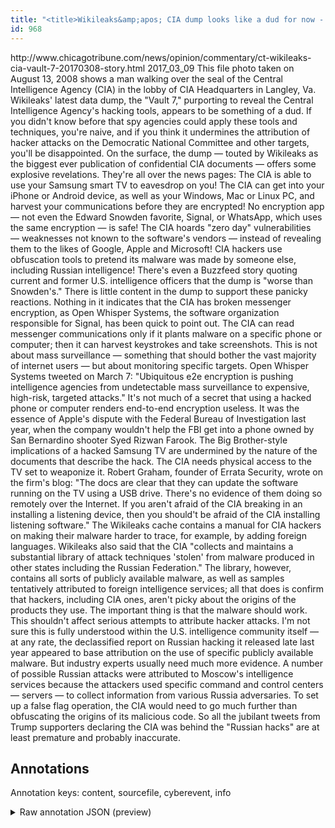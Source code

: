 ```yaml
---
title: "<title>Wikileaks&amp;apos; CIA dump looks like a dud for now - Chicago Tribune</title>"
id: 968
---
```


<title>Wikileaks&amp;apos; CIA dump looks like a dud for now - Chicago Tribune</title>
<source> http://www.chicagotribune.com/news/opinion/commentary/ct-wikileaks-cia-vault-7-20170308-story.html </source>
<date> 2017_03_09 </date>
<text>
This file photo taken on August 13, 2008 shows a man walking over the seal of the Central Intelligence Agency (CIA) in the lobby of CIA Headquarters in Langley, Va.
Wikileaks' latest data dump, the "Vault 7," purporting to reveal the Central Intelligence Agency's hacking tools, appears to be something of a dud.
If you didn't know before that spy agencies could apply these tools and techniques, you're naive, and if you think it undermines the attribution of hacker attacks on the Democratic National Committee and other targets, you'll be disappointed.
On the surface, the dump — touted by Wikileaks as the biggest ever publication of confidential CIA documents — offers some explosive revelations.
They're all over the news pages: The CIA is able to use your Samsung smart TV to eavesdrop on you!
The CIA can get into your iPhone or Android device, as well as your Windows, Mac or Linux PC, and harvest your communications before they are encrypted!
No encryption app — not even the Edward Snowden favorite, Signal, or WhatsApp, which uses the same encryption — is safe!
The CIA hoards "zero day" vulnerabilities — weaknesses not known to the software's vendors — instead of revealing them to the likes of Google, Apple and Microsoft!
CIA hackers use obfuscation tools to pretend its malware was made by someone else, including Russian intelligence!
There's even a Buzzfeed story quoting current and former U.S. intelligence officers that the dump is "worse than Snowden's."
There is little content in the dump to support these panicky reactions.
Nothing in it indicates that the CIA has broken messenger encryption, as Open Whisper Systems, the software organization responsible for Signal, has been quick to point out.
The CIA can read messenger communications only if it plants malware on a specific phone or computer; then it can harvest keystrokes and take screenshots.
This is not about mass surveillance — something that should bother the vast majority of internet users — but about monitoring specific targets.
Open Whisper Systems tweeted on March 7: "Ubiquitous e2e encryption is pushing intelligence agencies from undetectable mass surveillance to expensive, high-risk, targeted attacks."
It's not much of a secret that using a hacked phone or computer renders end-to-end encryption useless.
It was the essence of Apple's dispute with the Federal Bureau of Investigation last year, when the company wouldn't help the FBI get into a phone owned by San Bernardino shooter Syed Rizwan Farook.
The Big Brother-style implications of a hacked Samsung TV are undermined by the nature of the documents that describe the hack.
The CIA needs physical access to the TV set to weaponize it.
Robert Graham, founder of Errata Security, wrote on the firm's blog:
"The docs are clear that they can update the software running on the TV using a USB drive.
There's no evidence of them doing so remotely over the Internet.
If you aren't afraid of the CIA breaking in an installing a listening device, then you should't be afraid of the CIA installing listening software."
The Wikileaks cache contains a manual for CIA hackers on making their malware harder to trace, for example, by adding foreign languages.
Wikileaks also said that the CIA "collects and maintains a substantial library of attack techniques 'stolen' from malware produced in other states including the Russian Federation."
The library, however, contains all sorts of publicly available malware, as well as samples tentatively attributed to foreign intelligence services; all that does is confirm that hackers, including CIA ones, aren't picky about the origins of the products they use.
The important thing is that the malware should work.
This shouldn't affect serious attempts to attribute hacker attacks.
I'm not sure this is fully understood within the U.S. intelligence community itself — at any rate, the declassified report on Russian hacking it released late last year appeared to base attribution on the use of specific publicly available malware.
But industry experts usually need much more evidence.
A number of possible Russian attacks were attributed to Moscow's intelligence services because the attackers used specific command and control centers — servers — to collect information from various Russia adversaries.
To set up a false flag operation, the CIA would need to go much further than obfuscating the origins of its malicious code.
So all the jubilant tweets from Trump supporters declaring the CIA was behind the "Russian hacks" are at least premature and probably inaccurate.
</text>



## Annotations

Annotation keys: content, sourcefile, cyberevent, info

<details>
<summary>Raw annotation JSON (preview)</summary>

```json
{
  "content": "This file photo taken on August 13, 2008 shows a man walking over the seal of the Central Intelligence Agency (CIA) in the lobby of CIA Headquarters in Langley, Va. Wikileaks' latest data dump, the \"Vault 7,\" purporting to reveal the Central Intelligence Agency's hacking tools, appears to be something of a dud. If you didn't know before that spy agencies could apply these tools and techniques, you're naive, and if you think it undermines the attribution of hacker attacks on the Democratic National Committee and other targets, you'll be disappointed. On the surface, the dump \u2014 touted by Wikileaks as the biggest ever publication of confidential CIA documents \u2014 offers some explosive revelations. They're all over the news pages: The CIA is able to use your Samsung smart TV to eavesdrop on you! The CIA can get into your iPhone or Android device, as well as your Windows, Mac or Linux PC, and harvest your communications before they are encrypted! No encryption app \u2014 not even the Edward Snowden favorite, Signal, or WhatsApp, which uses the same encryption \u2014 is safe! The CIA hoards \"zero day\" vulnerabilities \u2014\u00a0weaknesses not known to the software's vendors \u2014\u00a0instead of revealing them to the likes of Google, Apple and Microsoft! CIA hackers use obfuscation tools to pretend its malware was made by someone else, including Russian intelligence! There's even a Buzzfeed story quoting current and former U.S. intelligence officers that the dump is \"worse than Snowden's.\" There is little content in the dump to support these panicky reactions. Nothing in it indicates that the CIA has broken messenger encryption, as Open Whisper Systems, the software organization responsible for Signal, has been quick to point out. The CIA can read messenger communications only if it plants malware on a specific phone or computer; then it can harvest keystrokes and take screenshots. This is not about mass surveillance \u2014\u00a0something that should bother the vast majority of internet users \u2014 but about monitoring specific targets. Open Whisper Systems tweeted on March 7: \"Ubiquitous e2e encryption is pushing intelligence agencies from undetectable mass surveillance to expensive, high-risk, targeted attacks.\" It's not much of a secret that using a hacked phone or computer renders end-to-end encryption useless. It was the essence of Apple's dispute with the Federal Bureau of Investigation last year, when the company wouldn't help the FBI get into a phone owned by San Bernardino shooter Syed Rizwan Farook. The Big Brother-style implications of a hacked Samsung TV are undermined by the nature of the documents that describe the hack. The CIA needs physical access to the TV set to weaponize it. Robert Graham, founder of Errata Security, wrote on the firm's blog: \"The docs are clear that they can update the software running on the TV using a USB drive. There's no evidence of them doing so remotely over the Internet. If you aren't afraid of the CIA breaking in an installing a listening device, then you should't be afraid of the CIA installing listening software.\" The Wikileaks cache contains a manual for CIA hackers on making their malware harder to trace, for example, by adding foreign languages. Wikileaks also said that the CIA \"collects and maintains a substantial library of attack techniques 'stolen' from malware produced in other states including the Russian Federation.\" The library, however, contains all sorts of publicly available malware, as well as samples tentatively attributed to foreign intelligence services; all that does is confirm that hackers, including CIA ones, aren't picky about the origins of the products they use. The important thing is that the malware should work. This shouldn't affect serious attempts to attribute hacker attacks. I'm not sure this is fully understood within the U.S. intelligence community itself \u2014 at any rate, the declassified report on Russian hackin
```
</details>
